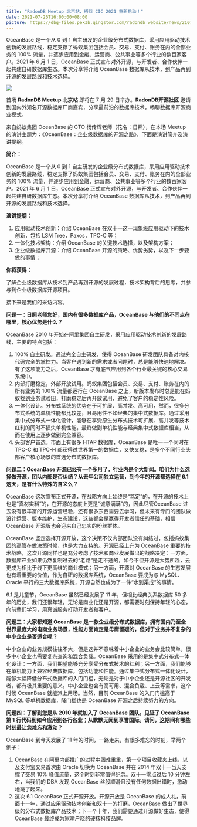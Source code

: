 ```yaml
---
title: "RadonDB Meetup 北京站，搭载 CIC 2021 重新启动！"
date: 2021-07-26T16:00:00+08:00
picture: https://dbg-files.pek3b.qingstor.com/radondb_website/news/210726_%E5%A4%A7%E5%92%96%E4%B8%93%E8%AE%BF%20%7C%20%E5%BC%80%E6%BA%90%E5%BC%80%E6%94%BE%E5%8F%AA%E6%98%AF%E6%88%91%E4%BB%AC%E7%9A%84%E2%80%9C%E6%88%90%E4%BA%BA%E7%A4%BC%E2%80%9D/1.jpg
---
```

OceanBase 是一个从 0 到 1 自主研发的企业级分布式数据库，采用应用驱动技术创新的发展路线，稳定支撑了蚂蚁集团包括会员、交易、支付、账务在内的全部业务的 100% 流量，并逐步应用到金融、运营商、公共事业等多个行业的数百家客户。2021 年 6 月 1 日，OceanBase 正式宣布对外开源，与开发者、合作伙伴一起共建自研数据库生态。本次分享将介绍 OceanBase 数据库从技术，到产品再到开源的发展路线和技术选择。
<!--more-->
![](https://dbg-files.pek3b.qingstor.com/radondb_website/news/210726_%E5%A4%A7%E5%92%96%E4%B8%93%E8%AE%BF%20%7C%20%E5%BC%80%E6%BA%90%E5%BC%80%E6%94%BE%E5%8F%AA%E6%98%AF%E6%88%91%E4%BB%AC%E7%9A%84%E2%80%9C%E6%88%90%E4%BA%BA%E7%A4%BC%E2%80%9D/1.jpg)

首场 **RadonDB Meetup 北京站** 即将在 7 月 29 日举办。**RadonDB开源社区** 邀请到国内外知名开源数据库厂商嘉宾，分享最前沿的数据库技术，畅聊数据库开源商业模式。

来自蚂蚁集团 OceanBase 的 CTO 杨传辉老师（花名：日照），在本场 Meetup 的演讲主题为：《OceanBase：企业级数据库的开源之路》，下面是演讲简介及演讲提纲。

**简介：**

OceanBase 是一个从 0 到 1 自主研发的企业级分布式数据库，采用应用驱动技术创新的发展路线，稳定支撑了蚂蚁集团包括会员、交易、支付、账务在内的全部业务的 100% 流量，并逐步应用到金融、运营商、公共事业等多个行业的数百家客户。2021 年 6 月 1 日，OceanBase 正式宣布对外开源，与开发者、合作伙伴一起共建自研数据库生态。本次分享将介绍 OceanBase 数据库从技术，到产品再到开源的发展路线和技术选择。

**演讲提纲：**

1. 应用驱动技术创新：介绍 OceanBase 在双十一这一现象级应用驱动下的技术创新，包括 LSM Tree，Paxos，TPC-C 等；
2. 一体化技术架构：介绍 OceanBase 的关键技术选择，以及架构方案；
3. 企业级数据库开源：介绍 OceanBase 开源的策略、优势劣势，以及下一步要做的事情；

**你将获得：**

了解企业级数据库从技术到产品再到开源的发展过程，技术架构背后的思考，并参与到企业级数据库开源项目。

接下来是我们的采访内容。

**问题一：日照老师您好，国内有很多数据库产品，OceanBase 与他们的不同点在哪里，核心优势是什么？**

OceanBase 2010 年开始在阿里集团自主研发，采用应用驱动技术创新的发展路线，主要的特点包括：

1. 100% 自主研发。通过完全自主研发，使得 OceanBase 研发团队具备对内核代码完全的掌控力。当客户遇到新的需求或者问题时，总是能够快速地解决。有了这项能力之后，OceanBase 才有底气应用到各个行业最关键的核心交易系统中。
2. 内部打磨稳定，外部开放试用。蚂蚁集团包括会员、交易、支付、账务在内的所有业务的 100% 流量都运行在 OceanBase 之上，新版本发布时总是能在蚂蚁找到业务试验田，打磨稳定后再开放试用，避免了客户的稳定性风险。
3. 一体化设计。分布式系统的优势在于可扩展、高并发、高可用，然而，很多分布式系统的单机性能都比较差，且易用性不如经典的集中式数据库。通过采用集中式分布式一体化设计，能够在享受原生分布式技术可扩展、高并发等技术红利的同时不损失单机性能，最终做到单机性能与经典集中式数据库相当，从而在使用上逐步做到完全兼容。
4. 头部客户首选。市面上有很多 HTAP 数据库，OceanBase 是唯一一个同时在 TPC-C 和 TPC-H 都获得过世界第一的数据库，又快又稳，是多个不同行业头部客户核心场景的首选分布式数据库。

**问题二：OceanBase 开源已经有一个多月了，行业内是个大新闻。咱们为什么选择做开源，团队内部是否纠结？从去年公司独立运营，到今年的开源都选择在 6.1 这天，是有什么特殊的含义么？**

OceanBase 这次宣布正式开源，在战略方向上始终是“笃定”的，在开源的技术上也是“真材实料”的，在开源的态度上更是“诚意满满”的，因此尽管OceanBase 过去没有很丰富的开源运营经验，还有很多东西需要去学习，但未来有专门的团队做设计运营、版本维护，生态建设，这些都会是赢得开发者信任的基础，相信 OceanBase 开源版也会迎来自己忠实的粉丝群体。

OceanBase 坚定选择开源开放，这个决策不仅内部团队没有纠结过，包括蚂蚁集团的高管在做决策时候，也是大力支持的。开源已经上升为 OceanBase 重要的技术战略，这次开源同样也是充分考虑了技术和商业发展做出的战略决定：一方面，数据库产业如果仍然复制过去的“老路”是走不通的，如今不但开源是大势所趋，云更成为相比于线下更高维的商业模式；另一方面，开源对 OceanBase 的生态发展也有着重要的价值，作为自研的数据库系统，OceanBase 要成为与 MySQL、Oracle 平行的三大数据库系统，开源自然也成为了一件“水到渠成”的事情。

6.1 是儿童节，OceanBase 虽然已经发展了 11 年，但相比经典关系数据库 50 多年的历史，我们还很年轻，无论是商业化还是开源，都需要时刻保持年轻的心态，向前辈们学习，用真诚服务打动开发者和客户。

**问题三：大家都知道 OceanBase 是一款企业级分布式数据库，拥有国内乃至全世界最庞大的电商业务场景，性能方面肯定是毋庸置疑的，但对于业务并不复杂的中小企业是否适合呢？**

中小企业的业务规模往往不大，但是这并不意味着中小企业的业务会比较简单，很多中小企业也需要复杂查询和混合负载。OceanBase 采用的是集中式分布式一体化设计：一方面，我们期望能够充分享受分布式技术的红利；另一方面，我们能够在单机能力上兼容经典数据库，包括功能和性能。通过集中式分布式一体化设计，能够大幅降低分布式数据库的入门门槛，无论是对于中小企业还是开源社区的开发者，都有极其重要的意义。中小企业也会有高可用、混合负载、上云等需求，这个时候 OceanBase 就能派上用场。当然，目前 OceanBase 的入门门槛高于 MySQL 等单机数据库，降门槛也是 OceanBase 开源之后持续努力的方向。


**问题四：了解到您是从 2010 年就加入了 OceanBase 团队。见证了 OceanBase 第 1 行代码到如今应用到各行各业；从默默无闻到享誉国际。请问，这期间有哪些时刻最让您难忘和激动？**

OceanBase 到今天发展了 11 年的时间，一路走来，有很多难忘的时刻，举两个例子：

1. OceanBase 在阿里内部推广的过程中困难重重，第一个项目收藏夹上线，以及支付宝交易首次由 Oracle 切换为 OceanBase 并在 2014 年双十一当天支撑了交易 10% 峰值流量，这个时刻非常值得纪念。双十一零点过后 10 分钟左右，当我们的 DBA 发现 OceanBase 丝般顺滑且没有任何数据出错时，激动地跳了起来。
2. 这次 6.1 OceanBase 正式开源开放。开源开放是 OceanBase 的成人礼，前面十一年，通过应用驱动技术创新和双十一的打磨，OceanBase 做出了世界级的分布式数据库产品技术；下一个十年，我们需要通过开源做好生态，使得 OceanBase 最终成为家喻户晓的硬核科技品牌。

